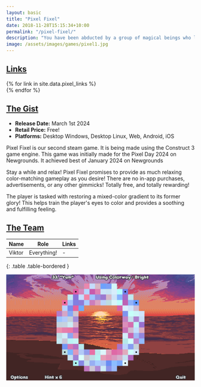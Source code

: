 ```yaml
---
layout: basic
title: "Pixel Fixel"
date: 2018-11-28T15:15:34+10:00
permalink: "/pixel-fixel/"
description: "You have been abducted by a group of magical beings who live inside books in order to help them repair their world. Traverse through various thematic worlds battling bosses, solving puzzles, and trying to find a way back home."
image: /assets/images/games/pixel1.jpg
---
```

## <ins>Links</ins>

<div class="row justify-content-start">
  {% for link in site.data.pixel_links %}
    <div class="col-auto">
      <a href="{{ link.url }}" target="_blank" class="btn btn-light" title="{{ link.title }}">
        <i class="{{ link.fa_icon }} fa-2x" aria-hidden="true"></i>
      </a>
    </div>
  {% endfor %}
</div>

## <ins>The Gist</ins>

- **Release Date:** March 1st 2024
- **Retail Price:** Free!
- **Platforms:** Desktop Windows, Desktop Linux, Web, Android, iOS

Pixel Fixel is our second steam game. It is being made using the Construct 3 game engine. This game was initially made for the Pixel Day 2024 on Newgrounds. It achieved best of January 2024 on Newgrounds

Stay a while and relax! Pixel Fixel promises to provide as much relaxing color-matching gameplay as you desire! There are no in-app purchases, advertisements, or any other gimmicks! Totally free, and totally rewarding!

The player is tasked with restoring a mixed-color gradient to its former glory! This helps train the player's eyes to color and provides a soothing and fulfilling feeling.

## <ins>The Team</ins>

| **Name**         | **Role**                             | **Links**                                                                 |
|------------------|--------------------------------------|---------------------------------------------------------------------------|
| Viktor           | Everything!           | -                                                                         |
{: .table .table-bordered }

![Pixel Fixel Screenshot](/assets/images/games/pixel2.jpg)